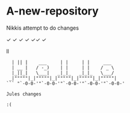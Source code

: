 # A-new-repository
Nikkis attempt to do changes

✓ ✓ ✓ ✓ ✓✓ ✓

ll


 ```   _  _              _       _            
   | || |    ___     | |     | |     ___   
   | __ |   / -_)    | |     | |    / _ \  
   |_||_|   \___|   _|_|_   _|_|_   \___/  
  _|"""""|_|"""""|_|"""""|_|"""""|_|"""""| 
 ``` "`-0-0-'"`-0-0-'"`-0-0-'"`-0-0-'"`-0-0-' 
 
 Jules changes  

:(
